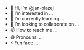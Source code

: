 - 👋 Hi, I’m @jan-blazej
- 👀 I’m interested in ...
- 🌱 I’m currently learning ...
- 💞️ I’m looking to collaborate on ...
- 📫 How to reach me ...
- 😄 Pronouns: ...
- ⚡ Fun fact: ...

<!---
jan-blazej/jan-blazej is a ✨ special ✨ repository because its `README.md` (this file) appears on your GitHub profile.
You can click the Preview link to take a look at your changes.
--->
